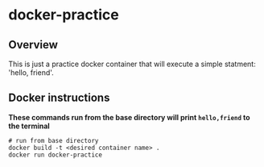 # docker-practice

## Overview

This is just a practice docker container that will execute a simple statment: 'hello, friend'. 

## Docker instructions

**These commands run from the base directory will print ```hello,friend``` to the terminal**
```
# run from base directory 
docker build -t <desired container name> .
docker run docker-practice
```

